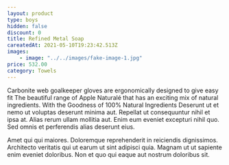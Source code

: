 ```yaml
---
layout: product
type: boys
hidden: false
discount: 0
title: Refined Metal Soap
careatedAt: 2021-05-10T19:23:42.513Z
images:
    - image: "../../images/fake-image-1.jpg"
price: 532.00
category: Towels
---
```

Carbonite web goalkeeper gloves are ergonomically designed to give easy fit
The beautiful range of Apple Naturalé that has an exciting mix of natural ingredients. With the Goodness of 100% Natural Ingredients
Deserunt ut et nemo ut voluptas deserunt minima aut. Repellat ut consequuntur nihil et ipsa at. Alias rerum ullam mollitia aut. Enim eum eveniet excepturi nihil quo. Sed omnis et perferendis alias deserunt eius.
 Amet qui qui maiores. Doloremque reprehenderit in reiciendis dignissimos. Architecto veritatis qui ut earum ut sint adipisci quia. Magnam ut ut sapiente enim eveniet doloribus. Non et quo qui eaque aut nostrum doloribus sit.
